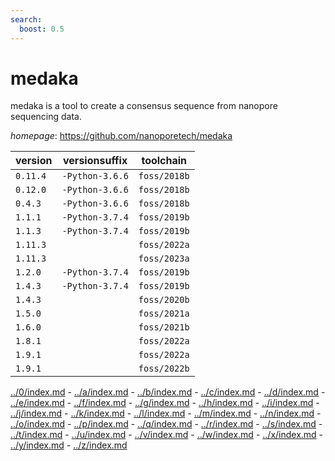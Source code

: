 ```yaml
---
search:
  boost: 0.5
---
```

# medaka

medaka is a tool to create a consensus sequence from nanopore sequencing data.

*homepage*: <https://github.com/nanoporetech/medaka>

version | versionsuffix | toolchain
--------|---------------|----------
``0.11.4`` | ``-Python-3.6.6`` | ``foss/2018b``
``0.12.0`` | ``-Python-3.6.6`` | ``foss/2018b``
``0.4.3`` | ``-Python-3.6.6`` | ``foss/2018b``
``1.1.1`` | ``-Python-3.7.4`` | ``foss/2019b``
``1.1.3`` | ``-Python-3.7.4`` | ``foss/2019b``
``1.11.3`` |  | ``foss/2022a``
``1.11.3`` |  | ``foss/2023a``
``1.2.0`` | ``-Python-3.7.4`` | ``foss/2019b``
``1.4.3`` | ``-Python-3.7.4`` | ``foss/2019b``
``1.4.3`` |  | ``foss/2020b``
``1.5.0`` |  | ``foss/2021a``
``1.6.0`` |  | ``foss/2021b``
``1.8.1`` |  | ``foss/2022a``
``1.9.1`` |  | ``foss/2022a``
``1.9.1`` |  | ``foss/2022b``

[../0/index.md](0) - [../a/index.md](a) - [../b/index.md](b) - [../c/index.md](c) - [../d/index.md](d) - [../e/index.md](e) - [../f/index.md](f) - [../g/index.md](g) - [../h/index.md](h) - [../i/index.md](i) - [../j/index.md](j) - [../k/index.md](k) - [../l/index.md](l) - [../m/index.md](m) - [../n/index.md](n) - [../o/index.md](o) - [../p/index.md](p) - [../q/index.md](q) - [../r/index.md](r) - [../s/index.md](s) - [../t/index.md](t) - [../u/index.md](u) - [../v/index.md](v) - [../w/index.md](w) - [../x/index.md](x) - [../y/index.md](y) - [../z/index.md](z)

